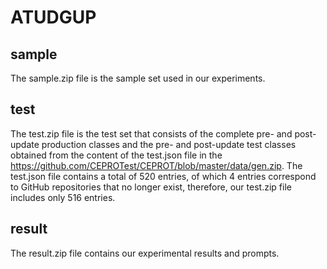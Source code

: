 # ATUDGUP
## sample
The sample.zip file is the sample set used in our experiments. 

## test
The test.zip file is the test set that consists of the complete pre- and post-update production classes and the pre- and post-update test classes obtained from the content of the test.json file in the https://github.com/CEPROTest/CEPROT/blob/master/data/gen.zip. The test.json file contains a total of 520 entries, of which 4 entries correspond to GitHub repositories that no longer exist, therefore, our test.zip file includes only 516 entries. 

## result
The result.zip file contains our experimental results and prompts.
